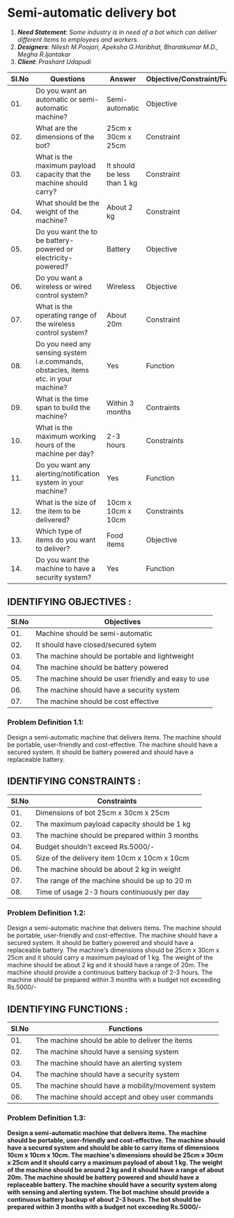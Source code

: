 # Semi-automatic delivery bot
1. **_Need Statement_**:  _Some industry is in need of a bot which can deliver different items to employees and workers._
2. **_Designers_**: _Nilesh M.Poojari, Apeksha G.Haribhat, Bharatkumar M.D., Megha R.Ijantakar_
3. **_Client_**: _Prashant Udapudi_

|  SI.No  |  Questions  |  Answer  |  Objective/Constraint/Functions  |
|---------|-------------|----------|----------------------------------|
|  01.|Do you want an automatic or semi-automatic machine?|Semi-automatic|Objective|
|  02.|What are the dimensions of the bot?|25cm x 30cm x 25cm|Constraint|
|  03.|What is the maximum payload capacity that the machine should carry?|It should be less than 1 kg|Constraint|
|  04.|What should be the weight of the machine?|About 2 kg|Constraint|
|  05.|Do you want the to be battery-powered or electricity-powered?|Battery|Objective|
|  06.|Do you want a wireless or wired control system?|Wireless|Objective|
|  07.|What is the operating range of the wireless control system?|About 20m|Constraint|
|  08.| Do you need any sensing system i.e.commands, obstacles, items etc. in your machine?|Yes|Function|
|  09.|What is the time span to build the machine?|Within 3 months|Contraints|
|  10.|What is the maximum working hours of the machine per day?|2-3 hours|Constraints|
|  11.|Do you want any alerting/notification system in your machine?|Yes|Function|
|  12.|What is the size of the item to be delivered?|10cm x 10cm x 10cm|Constraints|
|  13.|Which type of items do you want to deliver?|Food items|Objective|
|  14.|Do you want the machine to have a security system?|Yes|Function|

## IDENTIFYING OBJECTIVES :
|  SI.No  |  Objectives  |
|---------|--------------|
|01.|Machine should be semi-automatic|
|02.|It should have closed/secured sytem|
|03.|The machine should be portable and lightweight|
|04.|The machine should be battery powered|
|05.|The machine should be user friendly and easy to use|
|06.|The machine should have a security system|
|07.|The machine should be cost effective|

### Problem Definition 1.1:
Design a semi-automatic machine that delivers items. The machine should be portable, user-friendly and cost-effective. The machine should have a secured system. It should be battery powered and should have a replaceable battery. 

## IDENTIFYING CONSTRAINTS :
|  SI.No  |  Constraints  |
|---------|---------------|
|01.|Dimensions of bot 25cm x 30cm x 25cm|
|02.|The maximum payload capacity should be 1 kg|
|03.|The machine should be prepared within 3 months|
|04.|Budget shouldn't exceed Rs.5000/-|
|05.|Size of the delivery item 10cm x 10cm x 10cm|
|06.|The machine should be about 2 kg in weight|
|07.|The range of the machine should be up to 20 m|
|08.|Time of usage 2-3 hours continuously per day|


### Problem Definition 1.2:
Design a semi-automatic machine that delivers items. The machine should be portable, user-friendly and cost-effective. The machine should have a secured system. It should be battery powered and should have a replaceable battery. The machine's dimensions should be 25cm x 30cm x 25cm and it should carry a maximum payload of 1 kg. The weight of the machine should be about 2 kg and it should have a range of 20m. The machine should provide a continuous battery backup of 2-3 hours. The machine should be prepared within 3 months with a budget not exceeding Rs.5000/-

## IDENTIFYING FUNCTIONS :
|  SI.No  |  Functions   |
|---------|--------------|
|01.|The machine should be able to deliver the items|
|02.|The machine should have a sensing system|
|03.|The machine should have an alerting system|
|04.|The machine should have a security system|
|05.|The machine should have a mobility/movement system|
|06.|The machine should accept and obey user commands|

 
### Problem Definition 1.3:
**Design a semi-automatic machine that delivers items. The machine should be portable, user-friendly and cost-effective. The machine should have a secured system and should be able to carry items of dimensions 10cm x 10cm x 10cm. The machine's dimensions should be 25cm x 30cm x 25cm and it should carry a maximum payload of about 1 kg. The weight of the machine should be around 2 kg and it should have a range of about 20m. The machine should be battery powered and should have a replaceable battery. The machine should have a security system along with sensing and alerting system. The bot machine should provide a continuous battery backup of about 2-3 hours. The bot should be prepared within 3 months with a budget not exceeding Rs.5000/-**
